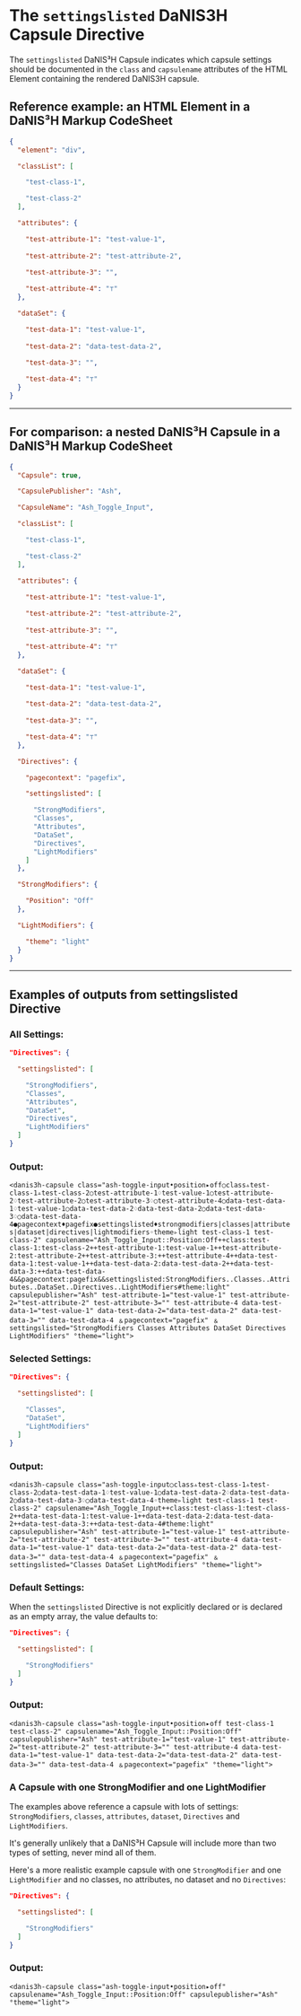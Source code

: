 # The `settingslisted` DaNIS3H Capsule Directive
The `settingslisted` DaNIS³H Capsule indicates which capsule settings should be documented in the `class` and `capsulename` attributes of the HTML Element containing the rendered DaNIS3H capsule.

## Reference example: an HTML Element in a DaNIS³H Markup CodeSheet

```json
{
  "element": "div",

  "classList": [

    "test-class-1",

    "test-class-2"
  ],

  "attributes": {

    "test-attribute-1": "test-value-1",
    
    "test-attribute-2": "test-attribute-2",
    
    "test-attribute-3": "",

    "test-attribute-4": "⊤"
  },

  "dataSet": {

    "test-data-1": "test-value-1",
    
    "test-data-2": "data-test-data-2",
    
    "test-data-3": "",

    "test-data-4": "⊤"
  }
}
```

______

## For comparison: a nested DaNIS³H Capsule in a DaNIS³H Markup CodeSheet

```json
{
  "Capsule": true,

  "CapsulePublisher": "Ash",

  "CapsuleName": "Ash_Toggle_Input",

  "classList": [

    "test-class-1",

    "test-class-2"
  ],

  "attributes": {

    "test-attribute-1": "test-value-1",
    
    "test-attribute-2": "test-attribute-2",
    
    "test-attribute-3": "",

    "test-attribute-4": "⊤"
  },

  "dataSet": {

    "test-data-1": "test-value-1",
    
    "test-data-2": "data-test-data-2",
    
    "test-data-3": "",

    "test-data-4": "⊤"
  },

  "Directives": {

    "pagecontext": "pagefix",

    "settingslisted": [

      "StrongModifiers",
      "Classes",
      "Attributes",
      "DataSet",
      "Directives",
      "LightModifiers"
    ]
  },

  "StrongModifiers": {

    "Position": "Off"
  },

  "LightModifiers": {

    "theme": "light"
  }
}
```
_______

## Examples of outputs from settingslisted Directive

### All Settings:

```json
"Directives": {

  "settingslisted": [

    "StrongModifiers",
    "Classes",
    "Attributes",
    "DataSet",
    "Directives",
    "LightModifiers"
  ]
}
```

### Output:
`<danis3h-capsule class="ash-toggle-input•position▸off○class▵test-class-1▵test-class-2○test-attribute-1♢test-value-1○test-attribute-2♢test-attribute-2○test-attribute-3♢○test-attribute-4○data-test-data-1♢test-value-1○data-test-data-2♢data-test-data-2○data-test-data-3♢○data-test-data-4●pagecontext♦pagefix●settingslisted♦strongmodifiers|classes|attributes|dataset|directives|lightmodifiers◦theme▹light test-class-1 test-class-2" capsulename="Ash_Toggle_Input::Position:Off++class:test-class-1:test-class-2++test-attribute-1:test-value-1++test-attribute-2:test-attribute-2++test-attribute-3:++test-attribute-4++data-test-data-1:test-value-1++data-test-data-2:data-test-data-2++data-test-data-3:++data-test-data-4&&pagecontext:pagefix&&settingslisted:StrongModifiers..Classes..Attributes..DataSet..Directives..LightModifiers#theme:light" capsulepublisher="Ash" test-attribute-1="test-value-1" test-attribute-2="test-attribute-2" test-attribute-3="" test-attribute-4 data-test-data-1="test-value-1" data-test-data-2="data-test-data-2" data-test-data-3="" data-test-data-4 ﹠pagecontext="pagefix" ﹠settingslisted="StrongModifiers Classes Attributes DataSet Directives LightModifiers" °theme="light">`


### Selected Settings:

```json
"Directives": {

  "settingslisted": [

    "Classes",
    "DataSet",
    "LightModifiers"
  ]
}
```

### Output:
`<danis3h-capsule class="ash-toggle-input○class▵test-class-1▵test-class-2○data-test-data-1♢test-value-1○data-test-data-2♢data-test-data-2○data-test-data-3♢○data-test-data-4◦theme▹light test-class-1 test-class-2" capsulename="Ash_Toggle_Input++class:test-class-1:test-class-2++data-test-data-1:test-value-1++data-test-data-2:data-test-data-2++data-test-data-3:++data-test-data-4#theme:light" capsulepublisher="Ash" test-attribute-1="test-value-1" test-attribute-2="test-attribute-2" test-attribute-3="" test-attribute-4 data-test-data-1="test-value-1" data-test-data-2="data-test-data-2" data-test-data-3="" data-test-data-4 ﹠pagecontext="pagefix" ﹠settingslisted="Classes DataSet LightModifiers" °theme="light">`

### Default Settings:
When the `settingslisted` Directive is not explicitly declared or is declared as an empty array, the value defaults to:

```json
"Directives": {

  "settingslisted": [

    "StrongModifiers"
  ]
}
```

### Output:
`<danis3h-capsule class="ash-toggle-input•position▸off test-class-1 test-class-2" capsulename="Ash_Toggle_Input::Position:Off" capsulepublisher="Ash" test-attribute-1="test-value-1" test-attribute-2="test-attribute-2" test-attribute-3="" test-attribute-4 data-test-data-1="test-value-1" data-test-data-2="data-test-data-2" data-test-data-3="" data-test-data-4 ﹠pagecontext="pagefix" °theme="light">`

### A Capsule with one StrongModifier and one LightModifier
The examples above reference a capsule with lots of settings: `StrongModifiers`, `classes`, `attributes`, `dataset`, `Directives` and `LightModifiers`.

It's generally unlikely that a DaNIS³H Capsule will include more than two types of setting, never mind all of them.

Here's a more realistic example capsule with one `StrongModifier` and one `LightModifier` and no classes, no attributes, no dataset and no `Directives`:

```json
"Directives": {

  "settingslisted": [

    "StrongModifiers"
  ]
}
```

### Output:
```
<danis3h-capsule class="ash-toggle-input•position▸off" capsulename="Ash_Toggle_Input::Position:Off" capsulepublisher="Ash" °theme="light">
```
